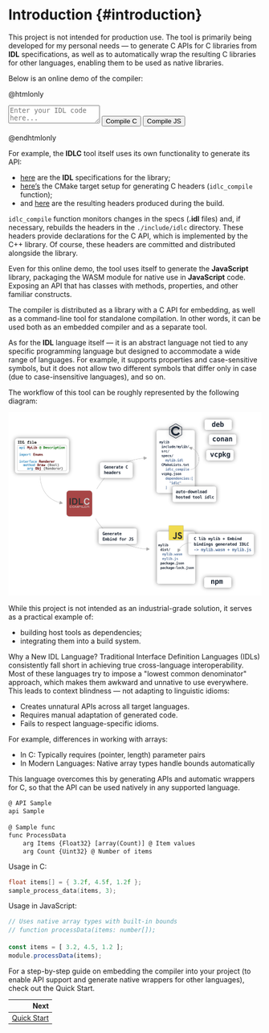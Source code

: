 # Introduction {#introduction}

This project is not intended for production use. The tool is primarily being developed for my personal needs — to generate C APIs for C libraries from **IDL** specifications, as well as to automatically wrap the resulting C libraries for other languages, enabling them to be used as native libraries.

Below is an online demo of the compiler:

@htmlonly
<div class="custom-container">
    <textarea id="editor" class="custom-editor" placeholder="Enter your IDL code here..."></textarea>
    <button id="compileC" class="custom-button">Compile C</button>
    <button id="compileJs" class="custom-button">Compile JS</button>
    <div id="status" style="display: none;"></div>
    <div class="tabs-overview-container" id="tab-container">
    </div>
</div>

<script type="module">
    import idlc from './idlc.js'

    const module = await idlc();
    
    const editor       = document.getElementById('editor');
    const compileC     = document.getElementById('compileC');
    const compileJs    = document.getElementById('compileJs');
    const tabContainer = document.getElementById('tab-container');
    const status       = document.getElementById('status');

    compileC.addEventListener('click', () => {
        compileCode(module.Generator.C);
    });

    compileJs.addEventListener('click', () => {
        compileCode(module.Generator.JAVA_SCRIPT);
    });

    function compileCode(generator) {
        const code = editor.value.trim();
        if (!code) {
            clearStatus();
            showStatus('Please enter some code to compile', 'error');
            return;
        }
        clearStatus();
        showStatus('Compiling...');

        const source = {
            name: "<input>",
            data: code
        };

        const results = {};
        const options = new module.Options;
        options.writer = function (source) {
            results[source.name] = source.data;
        };

        const compiler = new module.Compiler;
        const result = compiler.compile(generator, undefined, [source], options);

        clearStatus();
        result.messages.forEach(message => {
            showStatus(`${message.isError ? "error" : "warning"} [${message.status.value < 2000 ? "W" : "E"}${message.status.value}]: ${message.message} at ${message.filename}:${message.line}:${message.column}`, message.isError ? 'error' : 'warning')
        });

        if (result.hasErrors) {
            showStatus('Compilation failed', 'error');
        } else {
            showStatus('Compilation successful!', 'success');
        }

        result.delete();
        compiler.delete();
        options.delete();
        
        if (Object.keys(results).length !== 0) {
            showResults(results);
        }
    }

    function showStatus(message, type = '') {
        const dd = document.createElement('dd');
        dd.textContent = message;

        const dl = document.createElement('dl');
        dl.appendChild(dd);
        if (type === '' || type === 'success') {
            dl.className = 'note'
        } else if (type == 'warning') {
            dl.className = 'warning'
        } else if (type == 'error') {
            dl.className = 'bug'
        }

        status.style.display = 'block';
        status.appendChild(dl);
        status.scrollTop = status.scrollHeight;
    }

    function clearStatus() {
        status.innerHTML = '';
        status.style.display = 'none';
    }

    function showResults(files) {
        tabContainer.innerHTML = '';

        const tabs = document.createElement('div');
        tabs.className = `tabs-overview`;
        tabs.style = "flex-wrap: wrap";

        const tabContents = document.createElement('ul');

        const tabContentsDiv = document.createElement('div');
        tabContentsDiv.className = `tabbed`;
        tabContentsDiv.appendChild(tabContents);

        let first = true;
        const names = Object.keys(files);
        for (const [filename, content] of Object.entries(files)) {
            const b = document.createElement('b');
            b.className = `tab-title`;
            b.title = filename;
            b.textContent = filename;

            const tab = document.createElement('button');
            tab.className = `tab-button ${first ? 'active' : ''}`;
            tab.id = `tab-${filename}`;
            tab.appendChild(b);
            tab.addEventListener('click', () => switchTab(filename, names));
            tabs.appendChild(tab);

            const div = document.createElement('div');
            div.className = 'fragment';
            div.innerHTML = `<pre>${escapeHtml(content)}<\/pre>`;
            div.style.maxHeight = '300px';
            div.style.overflow = 'auto';

            const li = document.createElement('li');
            if (first) {
                li.className = 'selected';
            }
            li.id = `tab-content-${filename}`;
            li.appendChild(div);
            tabContents.appendChild(li);

            first = false;
        }

        tabContainer.appendChild(tabs);
        tabContainer.appendChild(tabContentsDiv);
    }

    function switchTab(filename, files) {
        files.forEach(file => {
            document.getElementById(`tab-${file}`).classList.remove('active');
            document.getElementById(`tab-content-${file}`).classList.remove('selected');
        });
        document.getElementById(`tab-${filename}`).classList.add('active');
        document.getElementById(`tab-content-${filename}`).classList.add('selected');
    }

    function escapeHtml(unsafe) {
        return unsafe
            .replace(/&/g, "&amp;")
            .replace(/</g, "&lt;")
            .replace(/>/g, "&gt;")
            .replace(/"/g, "&quot;")
            .replace(/'/g, "&#039;");
    }

    editor.value = `@ API Sample
@ Demonstration of the .idl file for describing the library interface [detail]
@ Author <author@mail.org> [author]
@ MIT License [copyright]
api Sample [version(1,1,0)]

@ Logging severity levels.
@ Hierarchical message importance classification. [detail]
enum LoggerLevel
    const Verbose @ Detailed diagnostic messages.
    const Debug   @ Debugging information.
    const Info    @ Informational messages.
    const Warning @ Potentially problematic situations.
    const Error   @ Recoverable error conditions.
    const Fatal   @ Critical unrecoverable errors.
    const Off     @ No logging output.

@ Graphics features.
@ Bitmask of supported hardware capabilities. [detail]
@ Sample ref {LoggerLevel}. [see]
enum Feature [flags]
    const None : 0 @ No special features
    const Bindless : 1 @ Bindless resource access
    const GeometryShader : 2 @ Geometry shader support
    const MeshShader : 4 @ Mesh shader support
    const SamplerFilterMinmax : 8 @ Min/max sampler filtering
    const DrawIndirect : 16 @ Indirect drawing

@ Color clear values.
@ Specifies RGBA values for color attachment clearing. [detail]
struct Color
    field Red {Float32} @ Red channel clear value.
    field Green {Float32} @ Green channel clear value.
    field Blue {Float32} @ Blue channel clear value.
    field Alpha {Float32} @ Alpha channel clear value.

@ Ger version lib
@ Format: (major << 16) | (minor << 8) | micro. [detail]
@ Return packed version number of "{Major}.{Minor}.{Micro}"[return]
func Version {Uint32}

@ Logging system interface.
@ Provides logging facilities with multiple severity levels. [detail]
interface Logger
    prop Level [get(GetLevel),set(SetLevel)] @ Current log severity threshold.

    @ Creates new logger instance
    @ Initializes logging subsystem with specific tag. [detail]
    @ Operation result [return]
    @ The tag string is specified in the format: "mygame:logic:health". [note]
    method Create {Bool} [ctor]
        arg Tag {Str} @ Tag string.
        arg Logger {Logger} [result] @ New logger instance.

    @ Releases logger instance.
    @ Destroys when reference count reaches zero. [detail]
    method Destroy [destroy]
        arg Logger {Logger} [this] @ Logger to destroy.

    @ Gets current severity level.
    @ Returns minimum level for logged messages. [detail]
    @ Current severity threshold. [return]
    @ {SetLevel} [see]
    method GetLevel {LoggerLevel} [const]
        arg Logger {Logger} [this] @ Target logger.

    @ Sets logging severity level.
    @ Filters messages below specified level. [detail]
    @ {GetLevel} [see]
    method SetLevel
        arg Logger {Logger} [this] @ Target logger.
        arg Level {LoggerLevel} @ New severity threshold.
`;

</script>
@endhtmlonly

For example, the **IDLC** tool itself uses its own functionality to generate its API:
- [here](https://github.com/VladimirShaleev/idlc/tree/main/specs) are the **IDL** specifications for the library;
- [here’s](https://github.com/VladimirShaleev/idlc/blob/main/CMakeLists.txt#L49-L59) the CMake target setup for generating C headers (`idlc_compile` function);
- and [here](https://github.com/VladimirShaleev/idlc/tree/main/include/idlc) are the resulting headers produced during the build.

`idlc_compile` function monitors changes in the specs (**.idl** files) and, if necessary, rebuilds the headers in the `./include/idlc` directory. These headers provide declarations for the C API, which is implemented by the C++ library. Of course, these headers are committed and distributed alongside the library.

Even for this online demo, the tool uses itself to generate the **JavaScript** library, packaging the WASM module for native use in **JavaScript** code. Exposing an API that has classes with methods, properties, and other familiar constructs.

The compiler is distributed as a library with a C API for embedding, as well as a command-line tool for standalone compilation. In other words, it can be used both as an embedded compiler and as a separate tool.

As for the **IDL** language itself — it is an abstract language not tied to any specific programming language but designed to accommodate a wide range of languages. For example, it supports properties and case-sensitive symbols, but it does not allow two different symbols that differ only in case (due to case-insensitive languages), and so on.

The workflow of this tool can be roughly represented by the following diagram:

![Diagram](diagram.svg "Diagram")

While this project is not intended as an industrial-grade solution, it serves as a practical example of:
- building host tools as dependencies;
- integrating them into a build system.

Why a New IDL Language? Traditional Interface Definition Languages (IDLs) consistently fall short in achieving true cross-language interoperability. Most of these languages ​​try to impose a "lowest common denominator" approach, which makes them awkward and unnative to use everywhere. This leads to context blindness — not adapting to linguistic idioms:
- Creates unnatural APIs across all target languages.
- Requires manual adaptation of generated code.
- Fails to respect language-specific idioms.

For example, differences in working with arrays:
- In C: Typically requires (pointer, length) parameter pairs
- In Modern Languages: Native array types handle bounds automatically

This language overcomes this by generating APIs and automatic wrappers for C, so that the API can be used natively in any supported language.

```
@ API Sample
api Sample

@ Sample func
func ProcessData
    arg Items {Float32} [array(Count)] @ Item values
    arg Count {Uint32} @ Number of items
```

Usage in C:

```c
float items[] = { 3.2f, 4.5f, 1.2f };
sample_process_data(items, 3);
```

Usage in JavaScript:

```javascript
// Uses native array types with built-in bounds
// function processData(items: number[]);

const items = [ 3.2, 4.5, 1.2 ];
module.processData(items);
```

For a step-by-step guide on embedding the compiler into your project (to enable API support and generate native wrappers for other languages), check out the Quick Start.

<div class="section_buttons">
 
|                            Next |
|--------------------------------:|
| [Quick Start](quick-start.html) |
 
</div>
